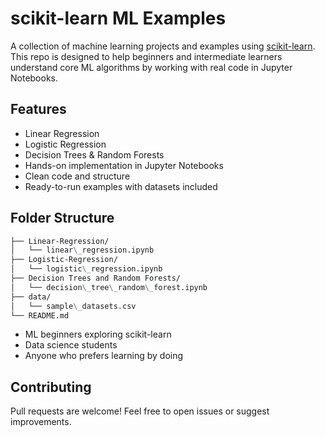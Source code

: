 # scikit-learn ML Examples

A collection of machine learning projects and examples using [scikit-learn](https://scikit-learn.org/). This repo is designed to help beginners and intermediate learners understand core ML algorithms by working with real code in Jupyter Notebooks.

## Features

- Linear Regression
- Logistic Regression
- Decision Trees & Random Forests
- Hands-on implementation in Jupyter Notebooks
- Clean code and structure
- Ready-to-run examples with datasets included

## Folder Structure
```markdown
├── Linear-Regression/
│   └── linear\_regression.ipynb
├── Logistic-Regression/
│   └── logistic\_regression.ipynb
├── Decision Trees and Random Forests/
│   └── decision\_tree\_random\_forest.ipynb
├── data/
│   └── sample\_datasets.csv
└── README.md
```


  - ML beginners exploring scikit-learn
  - Data science students
  - Anyone who prefers learning by doing

## Contributing

Pull requests are welcome\! Feel free to open issues or suggest improvements.

